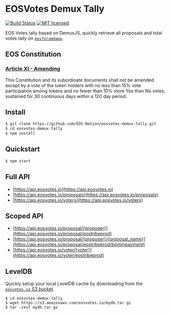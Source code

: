 # EOSVotes Demux Tally

[![Build Status](https://travis-ci.org/EOS-Nation/eosvotes-demux-tally.svg?branch=master)](https://travis-ci.org/EOS-Nation/eosvotes-demux-tally)
[![MIT licensed](https://img.shields.io/badge/license-MIT-blue.svg)](https://raw.githubusercontent.com/EOS-Nation/eosvotes-demux-tally/master/LICENSE)

EOS Votes tally based on DemuxJS, quickly retrieve all proposals and total votes tally on [`eosforumdapp`](https://github.com/eoscanada/eosio.forum).

## EOS Constitution

### [Article XI - Amending](https://github.com/EOS-Mainnet/governance/blob/master/eosio.system/eosio.system-clause-constitution-rc.md#article-xi---amending)

This Constitution and its subordinate documents shall not be amended except by a vote of the token holders with no less than 15% vote participation among tokens and no fewer than 10% more Yes than No votes, sustained for 30 continuous days within a 120 day period.

## Install

```bash
$ git clone https://github.com/EOS-Nation/eosvotes-demux-tally.git
$ cd eosvotes-demux-tally
$ npm install
```

## Quickstart

```bash
$ npm start
```

## Full API

- [https://api.eosvotes.io](https://api.eosvotes.io)
- [https://api.eosvotes.io/proposals](https://api.eosvotes.io/proposals)
- [https://api.eosvotes.io/voters](https://api.eosvotes.io/voters)

## Scoped API

- [https://api.eosvotes.io/proposal/{proposer}](https://api.eosvotes.io/proposal/eostribeprod)
- [https://api.eosvotes.io/proposal/{proposer}/{proposal_name}](https://api.eosvotes.io/proposal/eostribeprod/bpminpayment)
- [https://api.eosvotes.io/voter/{voter}](https://api.eosvotes.io/voter/eostribeprod)

## LevelDB

Quickly setup your local LevelDB cache by downloading from the [`eosvotes.io` S3 bucket](https://s3.amazonaws.com/eosvotes.io/mydb.tar.gz).

```
$ cd eosvotes-demux-tally
$ wget https://s3.amazonaws.com/eosvotes.io/mydb.tar.gz
$ tar -zxvf mydb.tar.gz
```